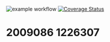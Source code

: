![example workflow](https://github.com/IsThisDemi/assignment-2-mtss/actions/workflows/main.yml/badge.svg)
[![Coverage Status](https://coveralls.io/repos/github/IsThisDemi/assignment-2-mtss/badge.svg?branch=main)](https://coveralls.io/github/IsThisDemi/assignment-2-mtss?branch=main)

# 2009086 1226307
